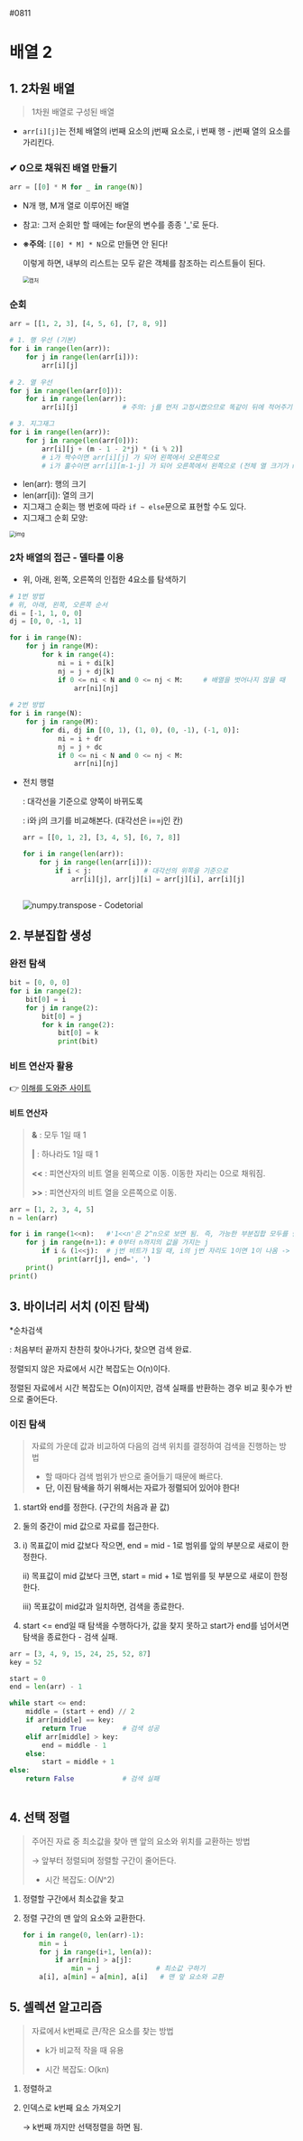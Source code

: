 #0811

# 배열 2

## 1. 2차원 배열

> 1차원 배열로 구성된 배열

- `arr[i][j]`는 전체 배열의 i번째 요소의 j번째 요소로, i 번째 행 - j번째 열의 요소를 가리킨다.

### ✔ 0으로 채워진 배열 만들기

```python
arr = [[0] * M for _ in range(N)]
```

- N개 행, M개 열로 이루어진 배열

- 참고: 그저 순회만 할 때에는 for문의 변수를 종종 '_'로 둔다.

- **※주의**: `[[0] * M] * N`으로 만들면 안 된다! 

  이렇게 하면, 내부의 리스트는 모두 같은 객체를 참조하는 리스트들이 된다.
  
  <img src="../../../../캡처.PNG" alt="캡처" style="zoom:67%;" />

### 순회

```python
arr = [[1, 2, 3], [4, 5, 6], [7, 8, 9]]

# 1. 행 우선 (기본)
for i in range(len(arr)):
    for j in range(len(arr[i])):
        arr[i][j]
        
# 2. 열 우선
for j in range(len(arr[0])):
    for i in range(len(arr)):
        arr[i][j]			# 주의: j를 먼저 고정시켰으므로 똑같이 뒤에 적어주기. 얘도 바꿔적으면 안 됨

# 3. 지그재그
for i in range(len(arr)):
    for j in range(len(arr[0])):
        arr[i][j + (m - 1 - 2*j) * (i % 2)]
        # i가 짝수이면 arr[i][j] 가 되어 왼쪽에서 오른쪽으로
        # i가 홀수이면 arr[i][m-1-j] 가 되어 오른쪽에서 왼쪽으로 (전체 열 크기가 m일 때)
```

- len(arr): 행의 크기
- len(arr[i]): 열의 크기
- 지그재그 순회는 행 번호에 따라 `if ~ else`문으로 표현할 수도 있다.
- 지그재그 순회 모양:

<img src="https://mblogthumb-phinf.pstatic.net/20150213_217/azure0777_1423798443236wsgI2_PNG/2%25EC%25B0%25A8%25EC%259B%2590_%25EB%25B0%25B0%25EC%2597%25B4_%25EC%25A7%2580%25EA%25B7%25B8%25EC%259E%25AC%25EA%25B7%25B8%25EB%25A1%259C_%25EC%25B1%2584%25EC%259A%25B0%25EA%25B8%25B0_%25EC%2598%2588%25EC%25A0%259C_001.png?type=w800" alt="img" style="zoom:67%;" />



### 2차 배열의 접근 - 델타를 이용

- 위, 아래, 왼쪽, 오른쪽의 인접한 4요소를 탐색하기

```python
# 1번 방법
# 위, 아래, 왼쪽, 오른쪽 순서
di = [-1, 1, 0, 0]
dj = [0, 0, -1, 1]

for i in range(N):
	for j in range(M):
		for k in range(4):
            ni = i + di[k]
            nj = j + dj[k]
            if 0 <= ni < N and 0 <= nj < M:		# 배열을 벗어나지 않을 때
                arr[ni][nj]
                
# 2번 방법
for i in range(N):
    for j in range(M):
        for di, dj in [(0, 1), (1, 0), (0, -1), (-1, 0)]:
            ni = i + dr
            nj = j + dc
            if 0 <= ni < N and 0 <= nj < M:
                arr[ni][nj]
```

- 전치 행렬

  : 대각선을 기준으로 양쪽이 바뀌도록

  : i와 j의 크기를 비교해본다. (대각선은 i==j인 칸)

  

  ```python
  arr = [[0, 1, 2], [3, 4, 5], [6, 7, 8]]
  
  for i in range(len(arr)):
      for j in range(len(arr[i])):
          if i < j:				# 대각선의 위쪽을 기준으로
              arr[i][j], arr[j][i] = arr[j][i], arr[i][j]
      
  ```

  ![numpy.transpose - Codetorial](https://codetorial.net/numpy/_images/numpy_transpose_01.png)



## 2. 부분집합 생성

### 완전 탐색

```python
bit = [0, 0, 0]
for i in range(2):
    bit[0] = i
    for j in range(2):
        bit[0] = j
        for k in range(2):
            bit[0] = k
            print(bit)
```



### 비트 연산자 활용

👉 [이해를 도와준 사이트](https://itzjamie96.github.io/2020/10/15/python-bitwise-powersets/)

#### 비트 연산자

> **&** : 모두 1일 때 1
>
> **|** : 하나라도 1일 때 1
>
> **<<** : 피연산자의 비트 열을 왼쪽으로 이동. 이동한 자리는 0으로 채워짐.
>
> **>>** : 피연산자의 비트 열을 오른쪽으로 이동.

```python
arr = [1, 2, 3, 4, 5]
n = len(arr)

for i in range(1<<n):	#'1<<n'은 2^n으로 보면 됨. 즉, 가능한 부분집합 모두를 탐색.
    for j in range(n+1): # 0부터 n까지의 값을 가지는 j
        if i & (1<<j):	# j번 비트가 1일 때, i의 j번 자리도 1이면 1이 나옴 -> True
            print(arr[j], end=', ')
    print()
print()
```



## 3. 바이너리 서치 (이진 탐색)

*순차검색

: 처음부터 끝까지 찬찬히 찾아나가다, 찾으면 검색 완료.

정렬되지 않은 자료에서 시간 복잡도는 O(n)이다.

정렬된 자료에서 시간 복잡도는 O(n)이지만, 검색 실패를 반환하는 경우 비교 횟수가 반으로 줄어든다.

### 이진 탐색

> 자료의 가운데 값과 비교하여 다음의 검색 위치를 결정하여 검색을 진행하는 방법
>
> - 할 때마다 검색 범위가 반으로 줄어들기 때문에 빠르다.
> - **단, 이진 탐색을 하기 위해서는 자료가 정렬되어 있어야 한다!**

1. start와 end를 정한다. (구간의 처음과 끝 값)

2. 둘의 중간이 mid 값으로 자료를 접근한다.

3. i) 목표값이 mid 값보다 작으면, end = mid - 1로 범위를 앞의 부분으로 새로이 한정한다.

   ii) 목표값이 mid 값보다 크면, start = mid + 1로 범위를 뒷 부분으로 새로이 한정한다.

   iii) 목표값이 mid값과 일치하면, 검색을 종료한다.

4. start <= end일 때 탐색을 수행하다가, 값을 찾지 못하고 start가 end를 넘어서면 탐색을 종료한다 - 검색 실패.

```python
arr = [3, 4, 9, 15, 24, 25, 52, 87]
key = 52

start = 0
end = len(arr) - 1

while start <= end:
    middle = (start + end) // 2
    if arr[middle] == key:
        return True			# 검색 성공
    elif arr[middle] > key:
        end = middle - 1
    else:
        start = middle + 1
else:
    return False			# 검색 실패
    
```



## 4. 선택 정렬

> 주어진 자료 중 최소값을 찾아 맨 앞의 요소와 위치를 교환하는 방법
>
> → 앞부터 정렬되며 정렬할 구간이 줄어든다.
>
> - 시간 복잡도: O(*N*^2)

1. 정렬할 구간에서 최소값을 찾고

2. 정렬 구간의 맨 앞의 요소와 교환한다.

   ```python
   for i in range(0, len(arr)-1):
       min = i
       for j in range(i+1, len(a)):
           if arr[min] > a[j]:
               min = j				# 최소값 구하기
       a[i], a[min] = a[min], a[i]	 # 맨 앞 요소와 교환
   ```

   

## 5. 셀렉션 알고리즘

> 자료에서 k번째로 큰/작은 요소를 찾는 방법
>
> - k가 비교적 작을 때 유용
>
> - 시간 복잡도: O(kn)

1. 정렬하고

2. 인덱스로 k번째 요소 가져오기

   → k번째 까지만 선택정렬을 하면 됨.